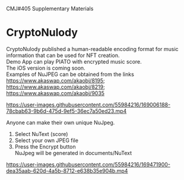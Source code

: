 CMJ#405 Supplementary Materials  
# CryptoNulody  
CryptoNulody published a human-readable encoding format for music information that can be used for NFT creation.  
Demo App can play PIATO with encrypted music score.  
The iOS version is coming soon.  
Examples of NuJPEG can be obtained from the links https://www.akaswap.com/akaobj/8195; https://www.akaswap.com/akaobj/8219; https://www.akaswap.com/akaobj/9035  

https://user-images.githubusercontent.com/55984216/169006188-78cbab63-9b6d-475d-9ef5-36ec7a50ed23.mp4

Anyone can make their own unique NuJpeg.  
1. Select NuText (score)  
2. Select your own JPEG file  
3. Press the Encrypt button  
NuJpeg will be generated in documents/NuText  

https://user-images.githubusercontent.com/55984216/169471900-dea35aab-620d-4a5b-8712-e638b35e904b.mp4
